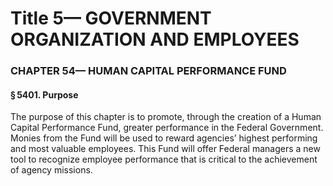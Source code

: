
# Title 5— GOVERNMENT ORGANIZATION AND EMPLOYEES
### CHAPTER 54— HUMAN CAPITAL PERFORMANCE FUND
#### § 5401. Purpose

The purpose of this chapter is to promote, through the creation of a Human Capital Performance Fund, greater performance in the Federal Government. Monies from the Fund will be used to reward agencies’ highest performing and most valuable employees. This Fund will offer Federal managers a new tool to recognize employee performance that is critical to the achievement of agency missions.
